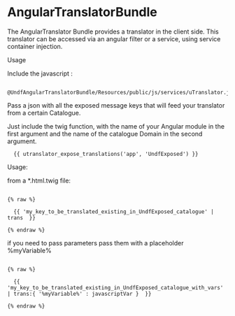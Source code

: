 AngularTranslatorBundle
=======================

The AngularTranslator Bundle provides a translator in the client side. 
This translator can be accessed via an angular filter or a service, using service container injection.

Usage

Include the javascript :

``` jinja
  @UndfAngularTranslatorBundle/Resources/public/js/services/uTranslator.js
```

Pass a json with all the exposed message keys that will feed your translator from a certain Catalogue.

Just include the twig function, with the name of your Angular module in the first argument and the name of the 
catalogue Domain in the second argument.

``` jinja
  {{ utranslator_expose_translations('app', 'UndfExposed') }}
```


Usage:

from a *.html.twig file:

``` jinja

{% raw %}

  {{ 'my_key_to_be_translated_existing_in_UndfExposed_catalogue' | trans  }}
  
{% endraw %}

```

if you need to pass parameters pass them with a placeholder %myVariable%


``` jinja

{% raw %}

  {{ 'my_key_to_be_translated_existing_in_UndfExposed_catalogue_with_vars' | trans:{ '%myVariable%' : javascriptVar }  }}
  
{% endraw %}

```
